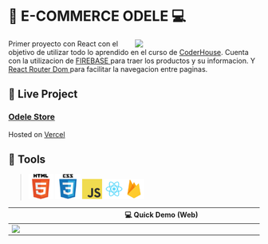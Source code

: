 # :department_store: E-COMMERCE ODELE :computer: 



<img width='250' align='right' src='https://media2.giphy.com/media/l2JdUrmFPxNZZiWYM/200.gif'>

Primer proyecto con React con el objetivo de utilizar todo lo aprendido en el curso de <a href='https://www.coderhouse.com/online/reactjs'>CoderHouse</a>. Cuenta con la utilizacion de <a href='https://firebase.google.com/'>  FIREBASE  </a> para traer los productos y su informacion. Y <a href='https://reactrouter.com/'>  React Router Dom </a> para facilitar la navegacion entre paginas. 

## :link: Live Project

### <a href='https://odele.vercel.app/'>  Odele Store </a>

Hosted on <a href='https://vercel.com/'> Vercel </a>


## 🧰 Tools 


><img src="https://raw.githubusercontent.com/github/explore/80688e429a7d4ef2fca1e82350fe8e3517d3494d/topics/html/html.png" alt="HTML Logo" width="50" height="50"/> <img src="https://raw.githubusercontent.com/github/explore/80688e429a7d4ef2fca1e82350fe8e3517d3494d/topics/css/css.png" alt="CSS Logo" width="50" height="50"/> <img src="https://raw.githubusercontent.com/github/explore/80688e429a7d4ef2fca1e82350fe8e3517d3494d/topics/javascript/javascript.png" alt="JavaScript Logo" width="40" height="40"/> <img src="https://raw.githubusercontent.com/github/explore/80688e429a7d4ef2fca1e82350fe8e3517d3494d/topics/react/react.png" alt="React Logo" width="40" height="40"/><img src="https://raw.githubusercontent.com/github/explore/80688e429a7d4ef2fca1e82350fe8e3517d3494d/topics/firebase/firebase.png" alt="Firebase Logo" width="40" height="40"/>



|  :computer:  Quick Demo (Web) | :iphone:  Quick Demo (Mobile)  |
|---|---|
| <img width='600' align='right' src='https://user-images.githubusercontent.com/88063699/151733152-04c76591-64b9-4e7e-bd03-b4015a2c84c6.gif'>  | <img width='400' align='left' src='https://user-images.githubusercontent.com/88063699/151734125-1cb9e6a1-3d21-483f-9df6-9361ad241812.gif'>  |









